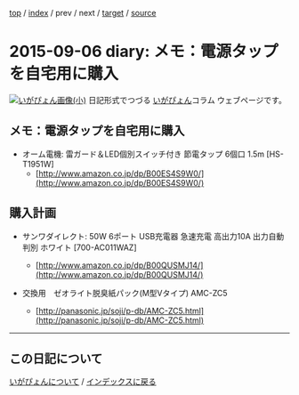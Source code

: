[top](https://igapyon.github.io/diary/) 
 / [index](https://igapyon.github.io/diary/2015/index.html) 
 / prev 
 / next 
 / [target](https://igapyon.github.io/diary/2015/ig150906.html) 
 / [source](https://github.com/igapyon/diary/blob/gh-pages/2015/ig150906.html.src.md) 

2015-09-06 diary: メモ：電源タップを自宅用に購入
=====================================================================================================
[![いがぴょん画像(小)](https://igapyon.github.io/diary/images/iga200306s.jpg "いがぴょん")](https://igapyon.github.io/diary/memo/memoigapyon.html) 日記形式でつづる [いがぴょん](https://igapyon.github.io/diary/memo/memoigapyon.html)コラム ウェブページです。

## メモ：電源タップを自宅用に購入


* オーム電機: 雷ガード＆LED個別スイッチ付き 節電タップ 6個口 1.5m [HS-T1951W]
  * [http://www.amazon.co.jp/dp/B00ES4S9W0/](http://www.amazon.co.jp/dp/B00ES4S9W0/)



## 購入計画


* サンワダイレクト: 50W 6ポート USB充電器 急速充電 高出力10A 出力自動判別 ホワイト [700-AC011WAZ]
  * [http://www.amazon.co.jp/dp/B00QUSMJ14/](http://www.amazon.co.jp/dp/B00QUSMJ14/)



* 交換用　ゼオライト脱臭紙パック(M型Vタイプ) AMC-ZC5 
  * [http://panasonic.jp/soji/p-db/AMC-ZC5.html](http://panasonic.jp/soji/p-db/AMC-ZC5.html)



----------------------------------------------------------------------------------------------------

## この日記について
[いがぴょんについて](https://igapyon.github.io/diary/memo/memoigapyon.html) / [インデックスに戻る](https://igapyon.github.io/diary/idxall.html)
